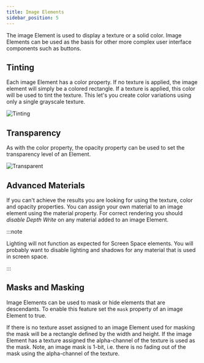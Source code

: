 ```yaml
---
title: Image Elements
sidebar_position: 5
---
```


The image Element is used to display a texture or a solid color. Image Elements can be used as the basis for other more complex user interface components such as buttons.

## Tinting

Each image Element has a color property. If no texture is applied, the image element will simply be a colored rectangle. If a texture is applied, this color will be used to tint the texture. This let's you create color variations using only a single grayscale texture.

![Tinting](/img/user-manual/user-interface/image-element/image-tinted.png)

## Transparency

As with the color property, the opacity property can be used to set the transparency level of an Element.

![Transparent](/img/user-manual/user-interface/image-element/image-transparent.png)

## Advanced Materials

If you can't achieve the results you are looking for using the texture, color and opacity properties. You can assign your own material to an image element using the material property. For correct rendering you should _disable Depth Write_ on any material added to an image Element.

:::note

Lighting will not function as expected for Screen Space elements. You will probably want to disable lighting and shadows for any material that is used in screen space.

:::

## Masks and Masking

Image Elements can be used to mask or hide elements that are descendants. To enable this feature set the `mask` property of an image Element to true.

If there is no texture asset assigned to an image Element used for masking the mask will be a rectangle defined by the width and height. If the image Element has a texture assigned the alpha-channel of the texture is used as the mask. Note, an image mask is 1-bit, i.e. there is no fading out of the mask using the alpha-channel of the texture.
